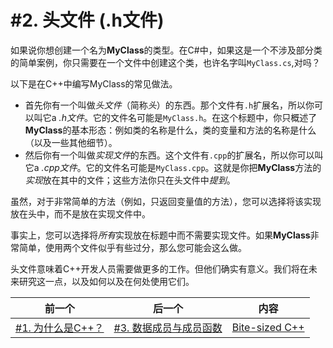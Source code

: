 # #2. 头文件 (.h文件)

如果说你想创建一个名为**MyClass**的类型。在C#中，如果这是一个不涉及部分类的简单案例，你只需要在一个文件中创建这个类，也许名字叫`MyClass.cs`,对吗？

以下是在C++中编写MyClass的常见做法。

* 首先你有一个叫做*头文件*（简称*头*）的东西。那个文件有`.h`扩展名，所以你可以叫它a *.h文件*。它的文件名可能是`MyClass.h`。在这个标题中，你只概述了**MyClass**的基本形态：例如类的名称是什么，类的变量和方法的名称是什么（以及一些其他细节）。
* 然后你有一个叫做*实现文件*的东西。这个文件有`.cpp`的扩展名，所以你可以叫它a *.cpp文件*。它的文件名可能是`MyClass.cpp`。这就是你把**MyClass**方法的*实现*放在其中的文件；这些方法你只在头文件中*提到*。

虽然，对于非常简单的方法（例如，只返回变量值的方法），您可以选择将该实现放在头中，而不是放在实现文件中。

事实上，您可以选择将*所有*实现放在标题中而不需要实现文件。如果**MyClass**非常简单，使用两个文件似乎有些过分，那么您可能会这么做。

头文件意味着C++开发人员需要做更多的工作。但他们确实有意义。我们将在未来研究这一点，以及如何以及在何处使用它们。


|前一个|后一个|内容|
|-|-|-|
|[#1. 为什么是C++？](001.md)|[#3. 数据成员与成员函数](003.md)|[Bite-sized C++](../../README.md)|